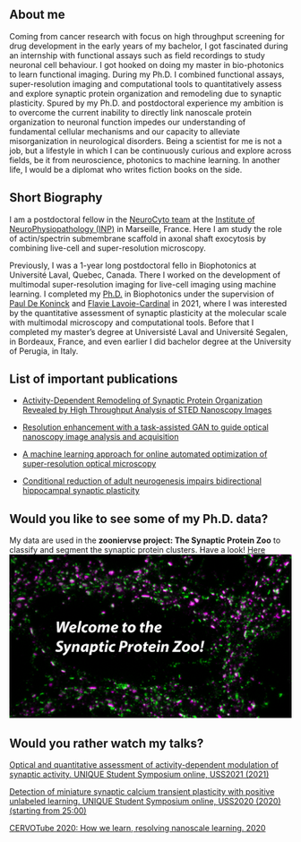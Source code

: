 

## About me

Coming from cancer research with focus on high throughput screening for drug development in the early years of my bachelor, I got fascinated during an internship with functional assays such as field recordings to study neuronal cell behaviour. I got hooked on doing my master in bio-photonics to learn functional imaging. During my Ph.D. I combined functional assays, super-resolution imaging and computational tools to quantitatively assess and explore synaptic protein organization and remodeling due to synaptic plasticity. Spured by my Ph.D. and postdoctoral experience my ambition is to overcome the current inability to directly link nanoscale protein organization to neuronal function impedes our understanding of fundamental cellular mechanisms and our capacity to alleviate misorganization in neurological disorders. 
Being a scientist for me is not a job, but a lifestyle in which I can be continuously curious and explore across fields, be it from neuroscience, photonics to machine learning. In another life, I would be a diplomat who writes fiction books on the side.

## Short Biography

I am a postdoctoral fellow in the [NeuroCyto team](https://www.neurocytolab.org/) at the [Institute of NeuroPhysiopathology (INP)](https://inp.univ-amu.fr/) in Marseille, France. Here I am study the role of actin/spectrin submembrane scaffold in axonal shaft exocytosis by combining live-cell and super-resolution microscopy.

Previously, I was a 1-year long postdoctoral fello in Biophotonics at Université Laval, Quebec, Canada. There I worked on the development of multimodal super-resolution imaging for live-cell imaging using machine learning. I completed my [Ph.D.](https://corpus.ulaval.ca/entities/publication/a2ca4392-b46e-42ac-9b85-fdfeeb87737a) in Biophotonics under the supervision of [Paul De Koninck](https://greenspine.ca/) and [Flavie Lavoie-Cardinal](https://www.flc-lab.com/) in 2021, where I was interested by the quantitative assessment of synaptic plasticity at the molecular scale with multimodal microscopy and computational tools. Before that I completed my master’s degree at Universisté Laval and Université Segalen, in Bordeaux, France, and even earlier I did bachelor degree at the University of Perugia, in Italy.


## List of important publications

- [Activity-Dependent Remodeling of Synaptic Protein Organization Revealed by High Throughput Analysis of STED Nanoscopy Images](https://www.frontiersin.org/articles/10.3389/fncir.2020.00057/full#h5)

- [Resolution enhancement with a task-assisted GAN to guide optical nanoscopy image analysis and acquisition](https://www.nature.com/articles/s42256-023-00689-3)

- [A machine learning approach for online automated optimization of super-resolution optical microscopy](https://www.nature.com/articles/s41467-018-07668-y)

- [Conditional reduction of adult neurogenesis impairs bidirectional hippocampal synaptic plasticity](https://www.pnas.org/doi/abs/10.1073/pnas.1016928108?url_ver=Z39.88-2003&rfr_id=ori%3Arid%3Acrossref.org&rfr_dat=cr_pub++0pubmed)

## Would you like to see some of my Ph.D. data?

My data are used in the  **zooniervse project: The Synaptic Protein Zoo** to classify and segment the synaptic protein clusters.
Have a look! [Here](https://www.zooniverse.org/projects/reber199/synaptic-protein-zoo)
![Welcome to the Synaptic Protein Zoo!](img/Zooniverse_Ad.png)


## Would you rather watch my talks?
[Optical and quantitative assessment of activity-dependent modulation of synaptic activity. UNIQUE Student Symposium online, USS2021 (2021)](https://www.youtube.com/watch?v=GW4bK8nY2Go&list=UUOoOsSZfudHl5vcUnCE3jrA&index=15)

[Detection of miniature synaptic calcium transient plasticity with positive unlabeled learning. UNIQUE Student Symposium online, USS2020 (2020) (starting from 25:00)](https://www.youtube.com/watch?v=_8nqyC4UUqo&t=1852s)

[CERVOTube 2020: How we learn, resolving nanoscale learning. 2020](https://www.youtube.com/watch?v=2O50ttUVgxg)





<!-- You can use the [editor on GitHub](https://github.com/wiesnertheresa/wiesnertheresa.github.io/edit/main/README.md) to maintain and preview the content for your website in Markdown files.

Whenever you commit to this repository, GitHub Pages will run [Jekyll](https://jekyllrb.com/) to rebuild the pages in your site, from the content in your Markdown files. -->

<!-- ### Markdown

Markdown is a lightweight and easy-to-use syntax for styling your writing. It includes conventions for

```markdown
Syntax highlighted code block

# Header 1
## Header 2
### Header 3

- Bulleted
- List

1. Numbered
2. List

**Bold** and _Italic_ and `Code` text

[Link](url) and ![Image](src)
```

For more details see [Basic writing and formatting syntax](https://docs.github.com/en/github/writing-on-github/getting-started-with-writing-and-formatting-on-github/basic-writing-and-formatting-syntax). -->
<!-- 
### Jekyll Themes

Your Pages site will use the layout and styles from the Jekyll theme you have selected in your [repository settings](https://github.com/wiesnertheresa/wiesnertheresa.github.io/settings/pages). The name of this theme is saved in the Jekyll `_config.yml` configuration file.

### Support or Contact

Having trouble with Pages? Check out our [documentation](https://docs.github.com/categories/github-pages-basics/) or [contact support](https://support.github.com/contact) and we’ll help you sort it out.
 --> 
